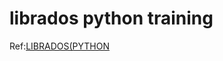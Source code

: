 # librados python training

Ref:[LIBRADOS(PYTHON](http://docs.ceph.com/docs/hammer/rados/api/python/)
